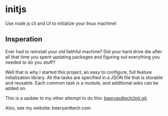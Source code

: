 # initjs
Use node js cli and UI to initialize your linux machine!

## Insperation

Ever had to reinstall your old faithful machine? Did your hard drive die after all that time you spent updating packages and figuring out everything you needed to do you stuff?

Well that is why I started this project, an easy to configure, full feature initialization library. All the tasks are specified in a JSON file that is storable and reusable. Each common task is a module, and additional asks can be added on.

This is a update to my other attempt to do this: [beeryardtech/init.git](https://github.com/beeryardtech/init.git).

Also, see my website: beeryardtech.com
